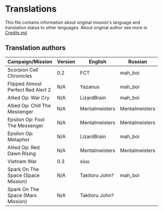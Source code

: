 # Translations
This file contains information about original mission's language and translation status to other languages. About original author see more in [Credits.md](https://github.com/MahBoiDeveloper/MentalOmegaWorld/blob/master/Credits.md)

## Translation authors
| Campaign/Mission                   | Version | English        | Russian        | Chinese        |
| ---------------------------------- | ------- | -------------- | -------------- | -------------- |
| Scorpion Cell Chronicles           | 0.2     | FCT            | mah_boi        | ZYJYGE         |
| Flipped Almost Perfect Red Alert 2 | N/A     | Yazanus        | mah_boi        |                |
| Allied Op: War Cry                 | N/A     | LizardBrain    | mah_boi        | ZYJYGE         |
| Allied Op: Chill The Messenger     | N/A     | Mentalmeisters | Mentalmeisters | Mentalmeisters |
| Epsilon Op: Fool The Messenger     | N/A     | Mentalmeisters | Mentalmeisters | Mentalmeisters |
| Epsilon Op: Metaphor               | N/A     | LizardBrain    | mah_boi        |                |
| Allied Op: Red Dawn Rising         | N/A     | Mentalmeisters | Mentalmeisters | Mentalmeisters |
| Vietnam War                        | 0.3     | siuu           |                |                |
| Spark On The Space (Space Mission) | N/A     | Takitoru John? | mah_boi        |                |
| Spark On The Space (Mars Mission)  | N/A     | Takitoru John? |                |                |
